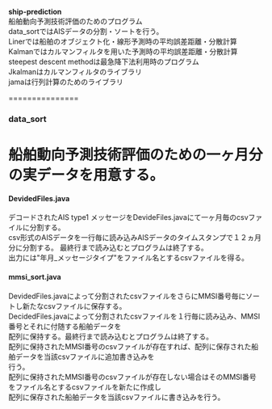 **ship-prediction**  
船舶動向予測技術評価のためのプログラム  
data_sortではAISデータの分割・ソートを行う。  
Linerでは船舶のオブジェクト化・線形予測時の平均誤差距離・分散計算
Kalmanではカルマンフィルタを用いた予測時の平均誤差距離・分散計算
steepest descent methodは最急降下法利用時のプログラム  
Jkalmanはカルマンフィルタのライブラリ  
jamaは行列計算のためのライブラリ

===============
### data_sort  
船舶動向予測技術評価のための一ヶ月分の実データを用意する。  
===============  
#### DevidedFiles.java  
デコードされたAIS type1 メッセージをDevideFiles.javaにて一ヶ月毎のcsvファイルに分割する。  
csv形式のAISデータを一行毎に読み込みAISデータのタイムスタンプで１２ヵ月分に分割する。   最終行まで読み込むとプログラムは終了する。  
出力には"年月_メッセージタイプ"をファイル名とするcsvファイルを得る。  
#### mmsi_sort.java  
DevidedFiles.javaによって分割されたcsvファイルをさらにMMSI番号毎にソートし新たなcsvファイルに保存する。  
DecidedFiles.javaによって分割されたcsvファイルを１行毎に読み込み、MMSI番号とそれに付随する船舶データを  
配列に保持する。最終行まで読み込むとプログラムは終了する。  
配列に保持されたMMSI番号のcsvファイルが存在すれば、配列に保存された船舶データを当該csvファイルに追加書き込みを  
行う。  
配列に保持されたMMSI番号のcsvファイルが存在しない場合はそのMMSI番号をファイル名とするcsvファイルを新たに作成し  
配列に保存された船舶データを当該csvファイルに書き込みを行う。

